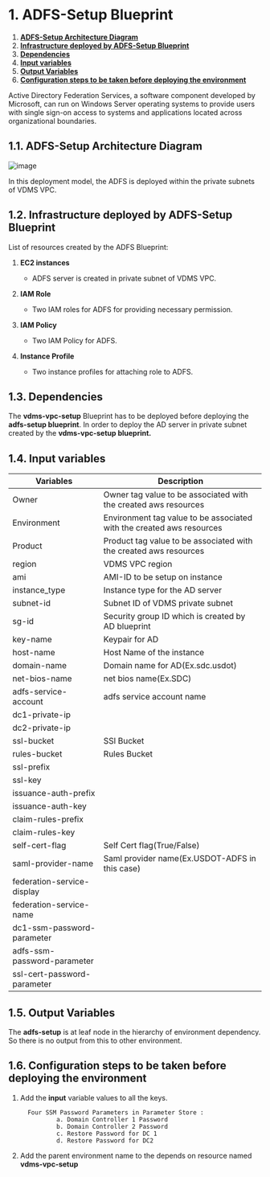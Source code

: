 # 1. **ADFS-Setup Blueprint**

1. [**ADFS-Setup Architecture Diagram**](#11-adfs-setup-architecture-diagram)
1. [**Infrastructure deployed by ADFS-Setup Blueprint**](#12-infrastructure-deployed-by-adfs-setup-blueprint)
1. [**Dependencies**](#13-dependencies)
1. [**Input variables**](#14-input-variables)
1. [**Output Variables**](#15-output-variables)
1. [**Configuration steps to be taken before deploying the environment**](#16-configuration-steps-to-be-taken-before-deploying-the-environment)

Active Directory Federation Services, a software component developed by Microsoft, can run on Windows Server operating systems to provide users with single sign-on access to systems and applications located across organizational boundaries.

## 1.1. **ADFS-Setup Architecture Diagram**

![image](https://user-images.githubusercontent.com/20499487/32883733-2ad223de-cade-11e7-81e3-af67dac7ba78.png)

In this deployment model, the ADFS is deployed within the private subnets of VDMS VPC. 

## 1.2. **Infrastructure deployed by ADFS-Setup Blueprint**

List of resources created by the ADFS Blueprint:

1. **EC2 instances**

    * ADFS server is created in private subnet of  VDMS VPC.

1. **IAM Role**

    *  Two IAM roles for ADFS for providing necessary permission.
    
1. **IAM Policy**

    *  Two IAM Policy for ADFS.
    
1. **Instance Profile**

    *  Two instance profiles for attaching role to ADFS.
    
## 1.3. **Dependencies**

The **vdms-vpc-setup** Blueprint has to be deployed before deploying the **adfs-setup blueprint**. In order to deploy the AD server in private subnet created by the **vdms-vpc-setup blueprint.**

## 1.4. **Input variables**

|    **Variables**               |         **Description**                                  |
|--------------------------------|----------------------------------------------------------|
| Owner                          | Owner tag value to be associated with the created aws resources         |
| Environment                    | Environment tag value to be associated with the created aws resources   |
| Product                        | Product tag value to be associated with the created aws resources       |
| region                         | VDMS VPC region                                          |
| ami                            | AMI-ID to be setup on instance                           |
| instance_type                  | Instance type for the AD server                          |
| subnet-id                      | Subnet ID of VDMS private subnet                         |
| sg-id                          | Security group ID which is created by AD blueprint       |
| key-name                       | Keypair for AD                                           |
| host-name                      | Host Name of the instance                                |
| domain-name                    | Domain name for AD(Ex.sdc.usdot)                         |
| net-bios-name                  | net bios name(Ex.SDC)                                    |
| adfs-service-account           | adfs service account name                                |
| dc1-private-ip                 |                                                          |
| dc2-private-ip                 |                                                          |
| ssl-bucket                     | SSl Bucket                                               |
| rules-bucket                   | Rules Bucket                                             |
| ssl-prefix                     |                                                          |
| ssl-key                        |                                                           |
| issuance-auth-prefix           |                                                           |
| issuance-auth-key              |                                                           |
| claim-rules-prefix             |                                                           |
| claim-rules-key                |                                                           |
| self-cert-flag                 | Self Cert flag(True/False)                                |
| saml-provider-name             | Saml provider name(Ex.USDOT-ADFS in this case)            |
| federation-service-display     |                                                        |
| federation-service-name        |                                                        |
| dc1-ssm-password-parameter     |                                                        |
| adfs-ssm-password-parameter    |                                                        |
| ssl-cert-password-parameter    |                                                        | 

## 1.5. **Output Variables**
 The **adfs-setup** is at leaf node in the hierarchy of environment dependency. So there is no output from this to other environment.

## 1.6. **Configuration steps to be taken before deploying the environment**  

1. Add the **input** variable values to all the keys.

         Four SSM Password Parameters in Parameter Store :
                 a. Domain Controller 1 Password
                 b. Domain Controller 2 Password
                 c. Restore Password for DC 1
                 d. Restore Password for DC2

1. Add the parent environment name to the depends on resource named **vdms-vpc-setup**
